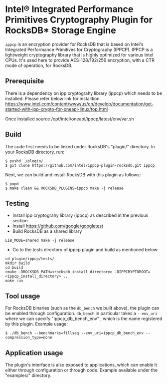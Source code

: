 # Intel® Integrated Performance Primitives Cryptography Plugin for RocksDB* Storage Engine

`ippcp` is an encryption provider for RocksDB that is based on Intel's Integrated Performance Primitives for Cryptography (IPPCP). IPPCP is a lightweight cryptography library that is highly optimized for various Intel CPUs. It's used here to provide AES-128/192/256 encryption, with a CTR mode of operation, for RocksDB.

## Prerequisite

There is a dependency on ipp cryptograhy library (ippcp) which needs to be installed. Please refer below link for installtion.
https://www.intel.com/content/www/us/en/develop/documentation/get-started-with-ipp-crypto-for-oneapi-linux/top.html

Once Installed source /opt/intel/oneapi/ippcp/latest/env/var.sh


## Build

The code first needs to be linked under RocksDB's "plugin/" directory. In your RocksDB directory, run:

```
$ pushd ./plugin/
$ git clone https://github.com/intel/ippcp-plugin-rocksdb.git ippcp
```

Next, we can build and install RocksDB with this plugin as follows:

```
$ popd
$ make clean && ROCKSDB_PLUGINS=ippcp make -j release
```

## Testing

* Install ipp cryptograhy library (ippcp) as described in the previous section.
* Install  https://github.com/google/googletest
* Build RocksDB as a shared library

```
LIB_MODE=shared make -j release

```

* Go to the tests directory of ippcp plugin and build as mentioned below:

```
cd plugin/ippcp/tests/
mkdir build
cd build
cmake -DROCKSDB_PATH=<rocksdb_install_directory> -DIPPCRYPTOROOT=<ippcp_install_directory> ..
make run

```
## Tool usage

For RocksDB binaries (such as the `db_bench` we built above), the plugin can be enabled through configuration. `db_bench` in particular takes a `--env_uri` where we can specify "ippcp_db_bench_env" , which is the name registered by this plugin. Example usage:

```
$ ./db_bench --benchmarks=fillseq --env_uri=ippcp_db_bench_env --compression_type=none
```

## Application usage

The plugin's interface is also exposed to applications, which can enable it either through configuration or through code. Example available under the "examples/" directory.

```
